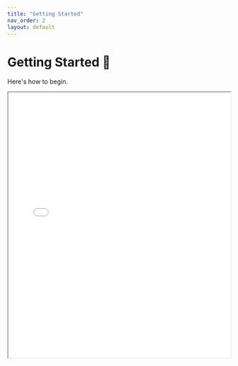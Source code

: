 ```yaml
---
title: "Getting Started"
nav_order: 2
layout: default
---
```

# Getting Started 🚀
Here's how to begin.

<iframe src="assets/figure/algorithm.pdf" width="100%" height="600px">
    Your browser does not support embedded PDFs.
</iframe>

